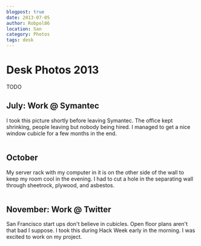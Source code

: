 ```yaml
---
blogpost: true
date: 2013-07-05
author: Robpol86
location: San
category: Photos
tags: desk
---
```


# Desk Photos 2013

TODO

## July: Work @ Symantec

I took this picture shortly before leaving Symantec. The office kept shrinking, people leaving but nobody being hired. I managed to get a nice window cubicle for a few months in the end.

```{imgur-image} fL6ZQ9G
```

## October

My server rack with my computer in it is on the other side of the wall to keep my room cool in the evening. I had to cut a hole in the separating wall through sheetrock, plywood, and asbestos.

```{imgur-image} chiN9PZ
```

## November: Work @ Twitter

San Francisco start ups don't believe in cubicles. Open floor plans aren't that bad I suppose. I took this during Hack Week early in the morning. I was excited to work on my project.

```{imgur-image} Srt4owo
```
